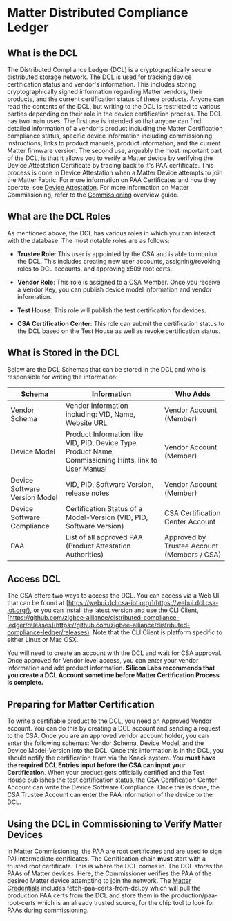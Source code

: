 # Matter Distributed Compliance Ledger

## What is the DCL

The Distributed Compliance Ledger (DCL) is a cryptographically secure distributed storage network. The DCL is used for tracking device certification status and vendor's information. This includes storing cryptographically signed information regarding Matter vendors, their products, and the current certification status of these products. Anyone can read the contents of the DCL, but writing to the DCL is restricted to various parties depending on their role in the device certification process. The DCL has two main uses. The first use is intended so that anyone can find detailed information of a vendor's product including the Matter Certification compliance status, specific device information including commissioning instructions, links to product manuals, product information, and the current Matter firmware version. The second use, arguably the most important part of the DCL, is that it allows you to verify a Matter device by verifying the Device Attestation Certificate by tracing back to it's PAA certificate. This process is done in Device Attestation when a Matter Device attempts to join the Matter Fabric. For more information on PAA Certificates and how they operate, see [Device Attestation](./CPMS_ATTESTATION.md). For more information on Matter Commissioning, refer to the [Commissioning](../general/COMMISSIONING.md) overview guide.

## What are the DCL Roles

As mentioned above, the DCL has various roles in which you can interact with the database. The most notable roles are as follows:

- **Trustee Role**: This user is appointed by the CSA and is able to monitor the DCL. This includes creating new user accounts, assigning/revoking roles to DCL accounts, and approving x509 root certs.

- **Vendor Role**: This role is assigned to a CSA Member. Once you receive a Vendor Key, you can publish device model information and vendor information.

- **Test House**: This role will publish the test certification for devices.

- **CSA Certification Center**: This role can submit the certification status to the DCL based on the Test House as well as revoke certification status.

## What is Stored in the DCL

Below are the DCL Schemas that can be stored in the DCL and who is responsible for writing the information:

| **Schema** | **Information** | **Who Adds** |
|------------|-----------------|--------------|
| Vendor Schema | Vendor Information including: VID, Name, Website URL | Vendor Account (Member) |
| Device Model | Product Information like VID, PID, Device Type Product Name, Commissioning Hints, link to User Manual | Vendor Account (Member) |
| Device Software Version Model | VID, PID, Software Version, release notes | Vendor Account (Member) |
| Device Software Compliance | Certification Status of a Model-Version (VID, PID, Software Version)  | CSA Certification Center Account |
| PAA | List of all approved PAA (Product Attestation Authorities) | Approved by Trustee Account (Members / CSA)  |

## Access DCL

The CSA offers two ways to access the DCL. You can access via a Web UI that can be found at [https://webui.dcl.csa-iot.org/](https://webui.dcl.csa-iot.org/), or you can install the latest version and use the CLI Client, [https://github.com/zigbee-alliance/distributed-compliance-ledger/releases](https://github.com/zigbee-alliance/distributed-compliance-ledger/releases). Note that the CLI Client is platform specific to either Linux or Mac OSX.

You will need to create an account with the DCL and wait for CSA approval. Once approved for Vendor level access, you can enter your vendor information and add product information. **Silicon Labs recommends that you create a DCL Account sometime before Matter Certification Process is complete.**

## Preparing for Matter Certification

To write a certifiable product to the DCL, you need an Approved Vendor account. You can do this by creating a DCL account and sending a request to the CSA. Once you are an approved vendor account holder, you can enter the following schemas: Vendor Schema, Device Model, and the Device Model-Version into the DCL. Once this information is in the DCL, you should notify the certification team via the Knack system. You **must have the required DCL Entries input before the CSA can input your Certification**. When your product gets officially certified and the Test House publishes the test certification status, the CSA Certification Center Account can write the Device Software Compliance. Once this is done, the CSA Trustee Account can enter the PAA information of the device to the DCL.

## Using the DCL in Commissioning to Verify Matter Devices

In Matter Commissioning, the PAA are root certificates and are used to sign PAI intermediate certificates. The Certification chain **must** start with a trusted root certificate. This is where the DCL comes in. The DCL stores the PAAs of Matter devices. Here, the Commissioner verifies the PAA of the desired Matter device attempting to join the network. The  [Matter Credentials](https://github.com/project-chip/connectedhomeip/tree/master/credentials) includes fetch-paa-certs-from-dcl.py which will pull the production PAA certs from the DCL and store them in the production/paa-root-certs which is an already trusted source, for the chip tool to look for PAAs during commissioning.
